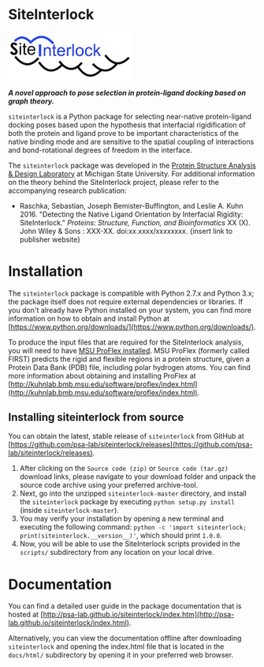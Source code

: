 # SiteInterlock

<div style="max-width:50%;">
<img src="docs/sources/images/logo_small.png" alt="SiteInterlock Logo">
</div>


***A novel approach to pose selection in protein-ligand docking based on graph theory.***

`siteinterlock` is a Python package for selecting near-native protein-ligand
docking poses based upon the hypothesis that interfacial rigidification
of both the protein and ligand prove to be important characteristics of
the native binding mode and are sensitive to the spatial coupling of
interactions and bond-rotational degrees of freedom in the interface.

The `siteinterlock` package was developed in the
[Protein Structure Analysis & Design Laboratory](http://www.kuhnlab.bmb.msu.edu)
at Michigan State University. For additional information on the theory
behind the SiteInterlock project, please refer to the accompanying research publication:

- Raschka, Sebastian, Joseph Bemister-Buffington, and Leslie A. Kuhn 2016.
"Detecting the Native Ligand Orientation by Interfacial Rigidity: SiteInterlock."
*Proteins: Structure, Function, and Bioinformatics*
XX (X). John Wiley & Sons : XXX-XX. doi:xx.xxxx/xxxxxxxx.
 {insert link to publisher website}

# Installation

The `siteinterlock` package is compatible with Python 2.7.x and Python 3.x; the package itself does not require external
dependencies or libraries. If you don't already have Python installed on your system, you can find more information on how to obtain
and install Python at [https://www.python.org/downloads/](https://www.python.org/downloads/).

To produce the input files that are required for the SiteInterlock analysis,
you will need to have [MSU ProFlex installed](http://kuhnlab.bmb.msu.edu/software/index.html).
MSU ProFlex (formerly called FIRST) predicts the rigid and flexible regions in a protein structure,
given a Protein Data Bank (PDB) file, including polar hydrogen atoms. You can find more information
about obtaining and installing ProFlex at [http://kuhnlab.bmb.msu.edu/software/proflex/index.html](http://kuhnlab.bmb.msu.edu/software/proflex/index.html).


## Installing siteinterlock from source

You can obtain the latest, stable release of `siteinterlock` from GitHub at [https://github.com/psa-lab/siteinterlock/releases](https://github.com/psa-lab/siteinterlock/releases).

1. After clicking on the `Source code (zip)` or `Source code (tar.gz)` download links,
please navigate to your download folder and unpack the source code archive using your preferred archive-tool.
2. Next, go into the unzipped `siteinterlock-master` directory,
and install the `siteinterlock`
package by executing `python setup.py install` (inside `siteinterlock-master`).
3. You may verify your installation by opening a new
terminal and executing the following command:
`python -c 'import siteinterlock; print(siteinterlock.__version__)'`, which should print `1.0.0`.
4. Now, you will be able to use the SiteInterlock scripts provided
in the `scripts/` subdirectory from any location on your local drive.


# Documentation

You can find a detailed user guide in the package documentation that
is hosted at [http://psa-lab.github.io/siteinterlock/index.htm](http://psa-lab.github.io/siteinterlock/index.html).

Alternatively, you can view the documentation offline after
downloading `siteinterlock` and opening the index.html file that is
located in the `docs/html/` subdirectory by opening it in your preferred web browser.
